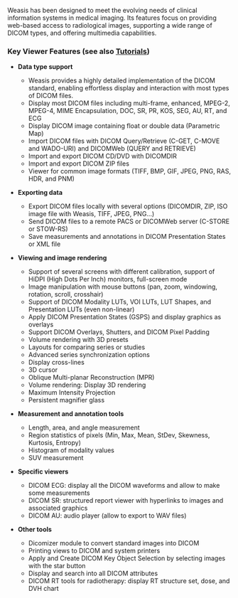Weasis has been designed to meet the evolving needs of clinical information systems in medical imaging. Its features focus on providing web-based access to radiological images, supporting a wide range of DICOM types, and offering multimedia capabilities.

### Key Viewer Features (see also [Tutorials](tutorials))

- **Data type support**
  - Weasis provides a highly detailed implementation of the DICOM standard, enabling effortless display and interaction with most types of DICOM files.
  - Display most DICOM files including multi-frame, enhanced, MPEG-2, MPEG-4, MIME Encapsulation, DOC, SR, PR, KOS, SEG, AU, RT, and ECG
  - Display DICOM image containing float or double data (Parametric Map)
  - Import DICOM files with DICOM Query/Retrieve (C-GET, C-MOVE and WADO-URI) and DICOMWeb (QUERY and RETRIEVE)
  - Import and export DICOM CD/DVD with DICOMDIR
  - Import and export DICOM ZIP files
  - Viewer for common image formats (TIFF, BMP, GIF, JPEG, PNG, RAS, HDR, and PNM)

- **Exporting data**
  - Export DICOM files locally with several options (DICOMDIR, ZIP, ISO image file with Weasis, TIFF, JPEG, PNG...)
  - Send DICOM files to a remote PACS or DICOMWeb server (C-STORE or STOW-RS)
  - Save measurements and annotations in DICOM Presentation States or XML file

- **Viewing and image rendering**
  - Support of several screens with different calibration, support of HiDPI (High Dots Per Inch) monitors, full-screen mode
  - Image manipulation with mouse buttons  (pan, zoom, windowing, rotation, scroll, crosshair)
  - Support of DICOM Modality LUTs, VOI LUTs, LUT Shapes, and Presentation LUTs (even non-linear)
  - Apply DICOM Presentation States (GSPS) and display graphics as overlays
  - Support DICOM Overlays, Shutters, and DICOM Pixel Padding
  - Volume rendering with 3D presets
  - Layouts for comparing series or studies
  - Advanced series synchronization options
  - Display cross-lines
  - 3D cursor
  - Oblique Multi-planar Reconstruction (MPR)
  - Volume rendering: Display 3D rendering
  - Maximum Intensity Projection
  - Persistent magnifier glass

- **Measurement and annotation tools**
  - Length, area, and angle measurement
  - Region statistics of pixels (Min, Max, Mean, StDev, Skewness, Kurtosis, Entropy)
  - Histogram of modality values
  - SUV measurement

- **Specific viewers**
  - DICOM ECG: display all the DICOM waveforms and allow to make some measurements
  - DICOM SR: structured report viewer with hyperlinks to images and associated graphics
  - DICOM AU: audio player (allow to export to WAV files)

- **Other tools**
  - Dicomizer module to convert standard images into DICOM
  - Printing views to DICOM and system printers
  - Apply and Create DICOM Key Object Selection by selecting images with the star button
  - Display and search into all DICOM attributes
  - DICOM RT tools for radiotherapy: display RT structure set, dose, and DVH chart

